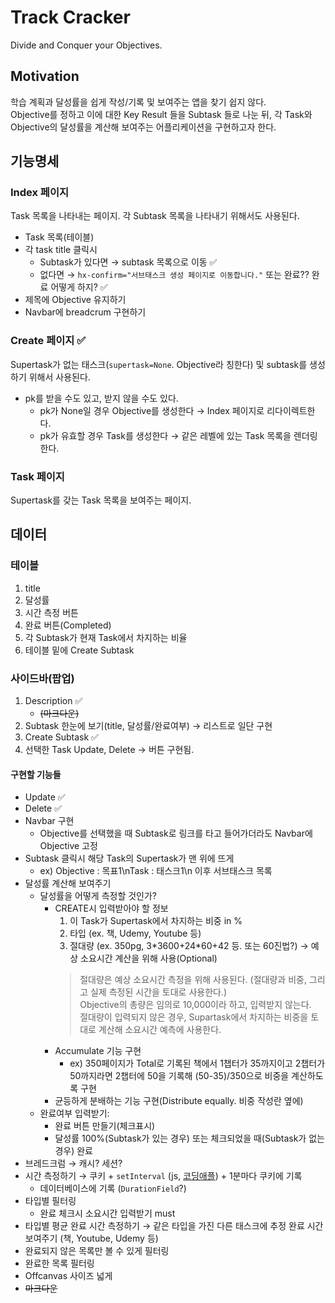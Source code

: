 # Track Cracker
Divide and Conquer your Objectives.

## Motivation
학습 계획과 달성률을 쉽게 작성/기록 및 보여주는 앱을 찾기 쉽지 않다.  
Objective를 정하고 이에 대한 Key Result 들을 Subtask 들로 나눈 뒤, 각 Task와 Objective의 달성률을 계산해 보여주는 어플리케이션을 구현하고자 한다.

## 기능명세
### Index 페이지
Task 목록을 나타내는 페이지. 각 Subtask 목록을 나타내기 위해서도 사용된다.

- Task 목록(테이블)
- 각 task title 클릭시
    - Subtask가 있다면 → subtask 목록으로 이동 ✅
    - 없다면 → `hx-confirm="서브태스크 생성 페이지로 이동합니다."` 또는 완료?? 완료 어떻게 하지? ✅
- 제목에 Objective 유지하기
- Navbar에 breadcrum 구현하기

### Create 페이지 ✅
Supertask가 없는 태스크(`supertask=None`. Objective라 칭한다) 및 subtask를 생성하기 위해서 사용된다.

- pk를 받을 수도 있고, 받지 않을 수도 있다.
    - pk가 None일 경우 Objective를 생성한다 → Index 페이지로 리다이렉트한다.
    - pk가 유효할 경우 Task를 생성한다 → 같은 레벨에 있는 Task 목록을 렌더링한다.

### Task 페이지
Supertask를 갖는 Task 목록을 보여주는 페이지.

## 데이터
### 테이블
1. title
2. 달성률
3. 시간 측정 버튼
4. 완료 버튼(Completed)
5. 각 Subtask가 현재 Task에서 차지하는 비율
0. 테이블 밑에 Create Subtask

### 사이드바(팝업)
1. Description ✅
    - ~~(마크다운)~~
2. Subtask 한눈에 보기(title, 달성률/완료여부) → 리스트로 일단 구현
3. Create Subtask ✅
4. 선택한 Task Update, Delete → 버튼 구현됨.

#### 구현할 기능들
- Update ✅
- Delete ✅
- Navbar 구현
    - Objective를 선택했을 때 Subtask로 링크를 타고 들어가더라도 Navbar에 Objective 고정
- Subtask 클릭시 해당 Task의 Supertask가 맨 위에 뜨게
    - ex) Objective : 목표1\nTask : 태스크1\n 이후 서브태스크 목록
- 달성률 계산해 보여주기
    - 달성률을 어떻게 측정할 것인가?
        - CREATE시 입력받아야 할 정보
            1. 이 Task가 Supertask에서 차지하는 비중 in %
            2. 타입 (ex. 책, Udemy, Youtube 등)
            3. 절대량 (ex. 350pg, 3\*3600+24\*60+42 등. 또는 60진법?) → 예상 소요시간 계산을 위해 사용(Optional)  
            > 절대량은 예상 소요시간 측정을 위해 사용된다. (절대량과 비중, 그리고 실제 측정된 시간을 토대로 사용한다.)  
            > Objective의 총량은 임의로 10,000이라 하고, 입력받지 않는다.  
            > 절대량이 입력되지 않은 경우, Supartask에서 차지하는 비중을 토대로 계산해 소요시간 예측에 사용한다.  
        - Accumulate 기능 구현
            - ex) 350페이지가 Total로 기록된 책에서 1챕터가 35까지이고 2챕터가 50까지라면 2챕터에 50을 기록해 (50-35)/350으로 비중을 계산하도록 구현
        - 균등하게 분배하는 기능 구현(Distribute equally. 비중 작성란 옆에)
    - 완료여부 입력받기:
        - 완료 버튼 만들기(체크표시)
        - 달성률 100%(Subtask가 있는 경우) 또는 체크되었을 때(Subtask가 없는 경우) 완료
- 브레드크럼 → 캐시? 세션?
- 시간 측정하기 → 쿠키 + `setInterval` (js, [코딩애플](https://youtu.be/oWSNOrBbOIU?t=246)) + 1분마다 쿠키에 기록
    - 데이터베이스에 기록 (`DurationField`?)
- 타입별 필터링
    - 완료 체크시 소요시간 입력받기 must
- 타입별 평균 완료 시간 측정하기 → 같은 타입을 가진 다른 태스크에 추정 완료 시간 보여주기 (책, Youtube, Udemy 등)
- 완료되지 않은 목록만 볼 수 있게 필터링
- 완료한 목록 필터링
- Offcanvas 사이즈 넓게
- ~~마크다운~~